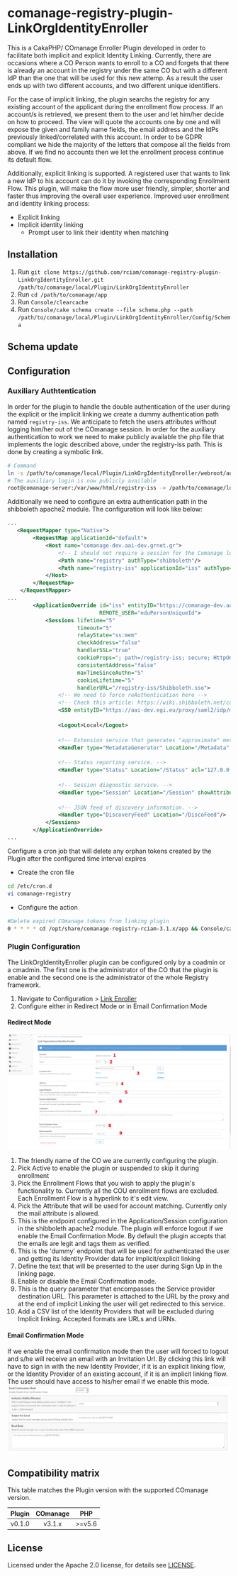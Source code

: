 # comanage-registry-plugin-LinkOrgIdentityEnroller
This is a CakaPHP/ COmanage Enroller Plugin developed in order to facilitate both implicit and explicit Identity Linking. Currently, there are occasions where a CO Person wants to enroll to a CO and forgets that there is already an account in the registry under the same CO but with a different IdP than the one that will be used for this new attemp.  As a result the user ends up with two different accounts, and two different unique identifiers.

For the case of implicit linking, the plugin searchs the registry for any existing account of the applicant during the enrollment flow process. If an account/s is retrieved, we present them to the user and let him/her decide on how to proceed. The view will quote the accounts one by one and will expose the given and family name fields, the email address and the IdPs previously linked/correlated with this account. In order to be GDPR compliant we hide the majority of the letters that compose all the fields from above. If we find no accounts then we let the enrollment process continue its default flow.

Additionally, explicit linking is supported. A registered user that wants to link a new IdP to his account can do it by invoking the corresponding Enrollment Flow. This plugin, will make the flow more user friendly, simpler, shorter and faster thus improving the overall user experience.
Improved user enrollment and identity linking process:
- Explicit linking
- Implicit identity linking
  - Prompt user to link their identity when matching


## Installation

1. Run `git clone https://github.com/rciam/comanage-registry-plugin-LinkOrgIdentityEnroller.git /path/to/comanage/local/Plugin/LinkOrgIdentityEnroller`
2. Run `cd /path/to/comanage/app`
3. Run `Console/clearcache`
4. Run `Console/cake schema create --file schema.php --path /path/to/comanage/local/Plugin/LinkOrgIdentityEnroller/Config/Schema`


## Schema update
 
## Configuration
### Auxiliary Authtentication
In order for the plugin to handle the double authentication of the user during the explicit or the implicit linking we create a dummy authentication path named `registry-iss`. We anticipate to fetch the users attributes without logging him/her out of the COmanage session. In order for the auxiliary authentication to work we need to make publicly available the php file that implements the logic described above, under the registry-iss path. This is done by creating a symbolic link.
```bash
# Command
ln -s /path/to/comanage/local/Plugin/LinkOrgIdentityEnroller/webroot/auth/login /var/www//html/registry-iss
# The auxiliary login is now publicly available
root@comanage-server:/var/www/html/registry-iss -> /path/to/comanage/local/Plugin/LinkOrgIdentityEnroller/webroot/auth/login
```
Additionally we need to configure an extra authentication path in the shibboleth apache2 module. The configuration will look like below:
```xml
...
   <RequestMapper type="Native">
        <RequestMap applicationId="default">
            <Host name="comanage-dev.aai-dev.grnet.gr">
                <!-- I should not require a session for the Comanage login page. If i do i will be redirected to the proxy and not the auth/login url -->
                <Path name="registry" authType="shibboleth"/>
                <Path name="registry-iss" applicationId="iss" authType="shibboleth" requireSession="true"/>
            </Host>
        </RequestMap>
    </RequestMapper>
...
        <ApplicationOverride id="iss" entityID="https://comanage-dev.aai-dev.grnet.gr/registry-iss/shibboleth"
                             REMOTE_USER="eduPersonUniqueId">
            <Sessions lifetime="5"
                      timeout="5"
                      relayState="ss:mem"
                      checkAddress="false"
                      handlerSSL="true"
                      cookieProps="; path=/registry-iss; secure; HttpOnly"
                      consistentAddress="false"
                      maxTimeSinceAuthn="5"
                      cookieLifetime="5"
                      handlerURL="/registry-iss/Shibboleth.sso">
                <!-- We need to force reAuthentication here -->
                <!-- Check this article: https://wiki.shibboleth.net/confluence/display/SP3/ForceAuthn -->
                <SSO entityID="https://aai-dev.egi.eu/proxy/saml2/idp/metadata.php" forceAuthn="true">SAML2</SSO>
 
                <Logout>Local</Logout>
 
                <!-- Extension service that generates "approximate" metadata based on SP configuration. -->
                <Handler type="MetadataGenerator" Location="/Metadata" signing="false"/>
 
                <!-- Status reporting service. -->
                <Handler type="Status" Location="/Status" acl="127.0.0.1 ::1"/>
 
                <!-- Session diagnostic service. -->
                <Handler type="Session" Location="/Session" showAttributeValues="true"/>
 
                <!-- JSON feed of discovery information. -->
                <Handler type="DiscoveryFeed" Location="/DiscoFeed"/>
            </Sessions>
        </ApplicationOverride>
...
```
Configure a cron job that will delete any orphan tokens created by the Plugin after the configured time interval expires
- Create the cron file
```bash
cd /etc/cron.d
vi comanage-registry
```
- Configure the action
```bash  
#Delete expired COmanage tokens from linking plugin
0 * * * * cd /opt/share/comanage-registry-rciam-3.1.x/app && Console/cake LinkOrgIdentityEnroller.state
```

### Plugin Configuration
The LinkOrgIdentityEnroller plugin can be configured only by a coadmin or a cmadmin. The first one is the administrator of the CO that the plugin is enable and the second one is the administrator of the whole Registry framework.
1. Navigate to Configuration > [Link Enroller](https://spaces.at.internet2.edu/pages/viewpage.action?pageId=87756108)
2. Configure either in Redirect Mode or in Email Confirmation Mode

#### Redirect Mode
![Redirect Mode](Documents/Images/configuration_page_email_disabled.png)
<ol>
  <li>The friendly name of the CO we are currently configuring the plugin.
  <li>Pick Active to enable the plugin or suspended to skip it during enrollment
  <li>Pick the Enrollment Flows that you wish to apply the plugin's functionality to. Currently all the COU enrollment flows are excluded. Each Enrollment Flow is a hyperlink to it's edit view.
  <li>Pick the Attribute that will be used for account matching. Currently only the mail attribute is allowed.
  <li>This is the endpoint configured in the Application/Session configuration in the shibboleth apache2 module. The plugin will enforce logout if we enable the Email Confirmation Mode. By default the plugin accepts that the emails are legit and tags them as verified.
  <li>This is the 'dummy' endpoint that will be used for authenticated the user and getting its Identity Provider data for implicit/explicit linking
  <li>Define the text that will be presented to the user during Sign Up in the linking page.
  <li>Enable or disable the Email Confirmation mode.
  <li>This is the query parameter that encompasses the Service provider destination URL. This parameter is attached to the URL by the proxy and at the end of implicit Linking the user will get redirected to this service.
  <li>Add a CSV list of the Identity Providers that will be excluded during Implicit linking. Accepted formats are URLs and URNs.
</ol>

#### Email Confirmation Mode

If we enable the email confirmation mode then the user will forced to logout and s/he will receive an email with an Invitation Url. By clicking this link will have to sign in with the new Identity Provider, if it is an explicit linking flow, or the Identity Provider of an existing account, if it is an implicit linking flow. The user should have access to his/her email if we enable this mode.
![Email Enabled](Documents/Images/email_confirmation_mode.png)

## Compatibility matrix

This table matches the Plugin version with the supported COmanage version.

| Plugin |  COmanage |    PHP    |
|:------:|:---------:|:---------:|
| v0.1.0 | v3.1.x    | &gt;=v5.6 |

## License

Licensed under the Apache 2.0 license, for details see [LICENSE](https://github.com/rciam/comanage-registry-plugin-RcauthSource/blob/master/LICENSE).